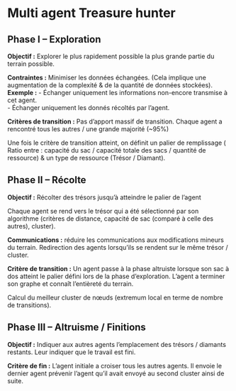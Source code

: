 # Multi agent Treasure hunter

## Phase I – Exploration

**Objectif :** Explorer le plus rapidement possible la plus grande partie du terrain possible. 

**Contraintes :** Minimiser les données échangées. (Cela implique une augmentation de la complexité & de la quantité de données stockées).
**Exemple :** 
	- Échanger uniquement les informations non-encore transmise à cet agent.	
	- Échanger uniquement les donnés récoltés par l’agent.

**Critères de transition :** Pas d’apport massif de transition. Chaque agent a rencontré tous les autres / une grande majorité (~95%)

Une fois le critère de transition atteint, on définit un palier de remplissage ( Ratio entre : capacité du sac / capacité totale des sacs / quantité de ressource) & un type de ressource (Trésor / Diamant).


## Phase II – Récolte

**Objectif :** Récolter des trésors jusqu’à atteindre le palier de l’agent

Chaque agent se rend vers le trésor qui a été sélectionné par son algorithme (critères de distance, capacité de sac (comparé à celle des autres), cluster).

**Communications :** réduire les communications aux modifications mineurs du terrain. Redirection des agents lorsqu’ils se rendent sur le même trésor / cluster.

**Critère de transition :** Un agent passe à la phase altruiste lorsque son sac à dos atteint le palier défini lors de la phase d’exploration. L’agent a terminer son graphe et connaît l’entièreté du terrain.

Calcul du meilleur cluster de nœuds (extremum local en terme de nombre de transitions).

## Phase III – Altruisme / Finitions

**Objectif :** Indiquer aux autres agents l’emplacement des trésors / diamants restants. Leur indiquer que le travail est fini.



**Critère de fin :** L’agent initiale a croiser tous les autres agents. Il envoie le dernier agent prévenir l’agent qu’il avait envoyé au second cluster ainsi de suite.
